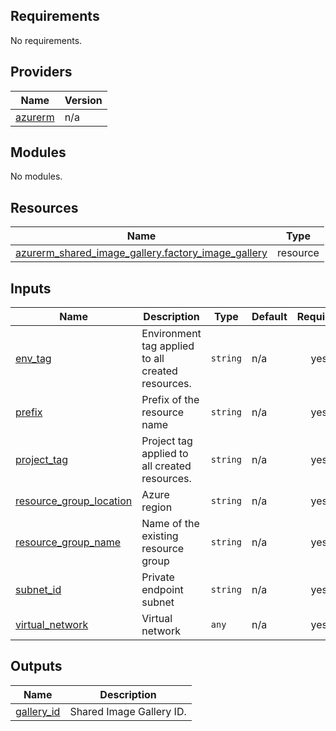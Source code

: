 <!-- BEGIN_TF_DOCS -->
## Requirements

No requirements.

## Providers

| Name | Version |
|------|---------|
| <a name="provider_azurerm"></a> [azurerm](#provider\_azurerm) | n/a |

## Modules

No modules.

## Resources

| Name | Type |
|------|------|
| [azurerm_shared_image_gallery.factory_image_gallery](https://registry.terraform.io/providers/hashicorp/azurerm/latest/docs/resources/shared_image_gallery) | resource |

## Inputs

| Name | Description | Type | Default | Required |
|------|-------------|------|---------|:--------:|
| <a name="input_env_tag"></a> [env\_tag](#input\_env\_tag) | Environment tag applied to all created resources. | `string` | n/a | yes |
| <a name="input_prefix"></a> [prefix](#input\_prefix) | Prefix of the resource name | `string` | n/a | yes |
| <a name="input_project_tag"></a> [project\_tag](#input\_project\_tag) | Project tag applied to all created resources. | `string` | n/a | yes |
| <a name="input_resource_group_location"></a> [resource\_group\_location](#input\_resource\_group\_location) | Azure region | `string` | n/a | yes |
| <a name="input_resource_group_name"></a> [resource\_group\_name](#input\_resource\_group\_name) | Name of the existing resource group | `string` | n/a | yes |
| <a name="input_subnet_id"></a> [subnet\_id](#input\_subnet\_id) | Private endpoint subnet | `string` | n/a | yes |
| <a name="input_virtual_network"></a> [virtual\_network](#input\_virtual\_network) | Virtual network | `any` | n/a | yes |

## Outputs

| Name | Description |
|------|-------------|
| <a name="output_gallery_id"></a> [gallery\_id](#output\_gallery\_id) | Shared Image Gallery ID. |
<!-- END_TF_DOCS -->